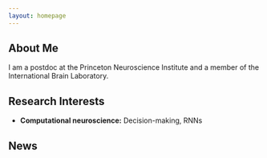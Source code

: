 ```yaml
---
layout: homepage
---
```


## About Me

I am a postdoc at the Princeton Neuroscience Institute and a member of the International Brain Laboratory.

## Research Interests

- **Computational neuroscience:** Decision-making, RNNs


## News



